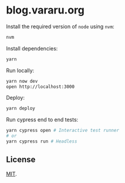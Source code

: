 # blog.vararu.org

Install the required version of `node` using `nvm`:

```bash
nvm
```

Install dependencies:

```bash
yarn
```

Run locally:

```bash
yarn now dev
open http://localhost:3000
```

Deploy:

```bash
yarn deploy
```

Run cypress end to end tests:

```bash
yarn cypress open # Interactive test runner
# or
yarn cypress run # Headless
```

## License

[MIT](LICENSE.txt).
